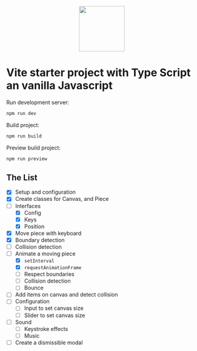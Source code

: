 <p align="center"><a href="https://naykel.com.au" target="_blank"><img src="https://avatars0.githubusercontent.com/u/32632005?s=460&u=d1df6f6e0bf29668f8a4845271e9be8c9b96ed83&v=4" width="120"></a></p>


# Vite starter project with Type Script an vanilla Javascript

Run development server:

```bash
npm run dev
```

Build project:

```bash
npm run build
```

Preview build project:

```bash
npm run preview
```

## The List

- [x] Setup and configuration
- [x] Create classes for Canvas, and Piece
- [ ] Interfaces
    - [x] Config
    - [x] Keys
    - [x] Position
- [x] Move piece with keyboard
- [x] Boundary detection
- [ ] Collision detection
- [ ] Animate a moving piece
    - [x] `setInterval`
    - [x] `requestAnimationFrame`
    - [ ] Respect boundaries
    - [ ] Collision detection
    - [ ] Bounce
- [ ] Add items on canvas and detect collision
- [ ] Configuration
    - [ ] Input to set canvas size
    - [ ] Slider to set canvas size
- [ ] Sound
    - [ ] Keystroke effects
    - [ ] Music
- [ ] Create a dismissible modal
